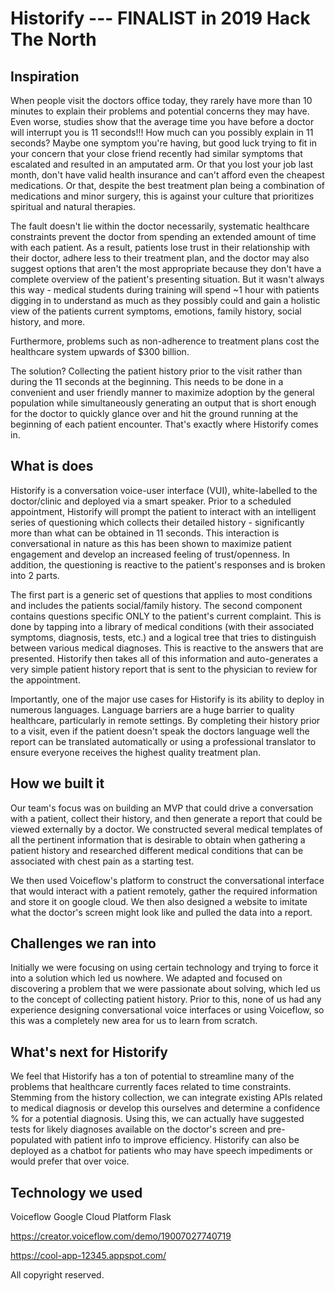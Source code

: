 # Historify --- FINALIST in 2019 Hack The North

## Inspiration
When people visit the doctors office today, they rarely have more than 10 minutes to explain their problems and potential concerns they may have. Even worse, studies show that the average time you have before a doctor will interrupt you is 11 seconds!!! How much can you possibly explain in 11 seconds? Maybe one symptom you're having, but good luck trying to fit in your concern that your close friend recently had similar symptoms that escalated and resulted in an amputated arm. Or that you lost your job last month, don't have valid health insurance and can't afford even the cheapest medications. Or that, despite the best treatment plan being a combination of medications and minor surgery, this is against your culture that prioritizes spiritual and natural therapies.

The fault doesn't lie within the doctor necessarily, systematic healthcare constraints prevent the doctor from spending an extended amount of time with each patient. As a result, patients lose trust in their relationship with their doctor, adhere less to their treatment plan, and the doctor may also suggest options that aren't the most appropriate because they don't have a complete overview of the patient's presenting situation. But it wasn't always this way - medical students during training will spend ~1 hour with patients digging in to understand as much as they possibly could and gain a holistic view of the patients current symptoms, emotions, family history, social history, and more.

Furthermore, problems such as non-adherence to treatment plans cost the healthcare system upwards of $300 billion.

The solution? Collecting the patient history prior to the visit rather than during the 11 seconds at the beginning. This needs to be done in a convenient and user friendly manner to maximize adoption by the general population while simultaneously generating an output that is short enough for the doctor to quickly glance over and hit the ground running at the beginning of each patient encounter. That's exactly where Historify comes in.


## What is does
Historify is a conversation voice-user interface (VUI), white-labelled to the doctor/clinic and deployed via a smart speaker. Prior to a scheduled appointment, Historify will prompt the patient to interact with an intelligent series of questioning which collects their detailed history - significantly more than what can be obtained in 11 seconds. This interaction is conversational in nature as this has been shown to maximize patient engagement and develop an increased feeling of trust/openness. In addition, the questioning is reactive to the patient's responses and is broken into 2 parts.

The first part is a generic set of questions that applies to most conditions and includes the patients social/family history. The second component contains questions specific ONLY to the patient's current complaint. This is done by tapping into a library of medical conditions (with their associated symptoms, diagnosis, tests, etc.) and a logical tree that tries to distinguish between various medical diagnoses. This is reactive to the answers that are presented. Historify then takes all of this information and auto-generates a very simple patient history report that is sent to the physician to review for the appointment.

Importantly, one of the major use cases for Historify is its ability to deploy in numerous languages. Language barriers are a huge barrier to quality healthcare, particularly in remote settings. By completing their history prior to a visit, even if the patient doesn't speak the doctors language well the report can be translated automatically or using a professional translator to ensure everyone receives the highest quality treatment plan.

## How we built it
Our team's focus was on building an MVP that could drive a conversation with a patient, collect their history, and then generate a report that could be viewed externally by a doctor. We constructed several medical templates of all the pertinent information that is desirable to obtain when gathering a patient history and researched different medical conditions that can be associated with chest pain as a starting test.

We then used Voiceflow's platform to construct the conversational interface that would interact with a patient remotely, gather the required information and store it on google cloud. We then also designed a website to imitate what the doctor's screen might look like and pulled the data into a report.

## Challenges we ran into
Initially we were focusing on using certain technology and trying to force it into a solution which led us nowhere. We adapted and focused on discovering a problem that we were passionate about solving, which led us to the concept of collecting patient history. Prior to this, none of us had any experience designing conversational voice interfaces or using Voiceflow, so this was a completely new area for us to learn from scratch.

## What's next for Historify
We feel that Historify has a ton of potential to streamline many of the problems that healthcare currently faces related to time constraints. Stemming from the history collection, we can integrate existing APIs related to medical diagnosis or develop this ourselves and determine a confidence % for a potential diagnosis. Using this, we can actually have suggested tests for likely diagnoses available on the doctor's screen and pre-populated with patient info to improve efficiency. Historify can also be deployed as a chatbot for patients who may have speech impediments or would prefer that over voice.

## Technology we used
Voiceflow
Google Cloud Platform
Flask

https://creator.voiceflow.com/demo/19007027740719

https://cool-app-12345.appspot.com/


All copyright reserved.
